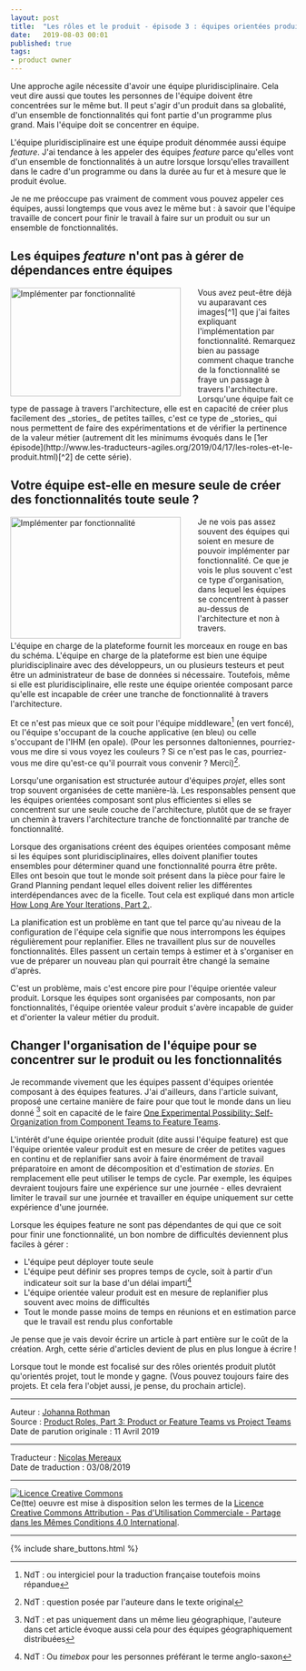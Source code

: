 ```yaml
---
layout: post
title:  "Les rôles et le produit - épisode 3 : équipes orientées produit ou feature vs équipes projet"
date:   2019-08-03 00:01
published: true
tags:
- product owner
---
```


Une approche agile nécessite d'avoir une équipe pluridisciplinaire. Cela veut dire aussi que toutes les personnes de l'équipe doivent être concentrées sur le même but. Il peut s'agir d'un produit dans sa globalité, d'un ensemble de fonctionnalités qui font partie d'un programme plus grand. Mais l'équipe doit se concentrer en équipe.

L'équipe pluridisciplinaire est une équipe produit dénommée aussi équipe _feature_.  J'ai tendance à les appeler des équipes _feature_ parce qu'elles vont d'un ensemble de fonctionnalités à un autre lorsque lorsqu'elles travaillent dans le cadre d'un programme ou dans la durée au fur et à mesure que le produit évolue.

Je ne me préoccupe pas vraiment de comment vous pouvez appeler ces équipes, aussi longtemps que vous avez le même but : à savoir que l'équipe travaille de concert pour finir le travail à faire sur un produit ou sur un ensemble de fonctionnalités.

## Les équipes _feature_ n'ont pas à gérer de dépendances entre équipes

<div align="left" style="float:left; padding-right:30px" >
  <a href="{{ site.url }}assets/johanna/implementbyfeature1-fr.png"><img title="Implémenter par fonctionnalité" src="{{ site.url }}assets/johanna/implementbyfeature1-fr.png" width="300px" height="191px"/></a></div> Vous avez peut-être déjà vu auparavant ces images[^1] que j'ai faites expliquant l'implémentation par fonctionnalité. Remarquez bien au passage comment chaque tranche de la fonctionnalité se fraye un passage à travers l'architecture. Lorsqu'une équipe fait ce type de passage à travers l'architecture, elle est en capacité de créer plus facilement des _stories_ de petites tailles, c'est ce type de _stories_ qui nous permettent de faire des expérimentations et de vérifier la pertinence de la valeur métier (autrement dit les minimums évoqués dans le [1er épisode](http://www.les-traducteurs-agiles.org/2019/04/17/les-roles-et-le-produit.html)[^2] de cette série).

## Votre équipe est-elle en mesure seule de créer des fonctionnalités toute seule ?

<div align="left" style="float:left; padding-right:30px" >
  <a href="{{ site.url }}assets/johanna/curlicue.teamsbyarchlayer-fr.png"><img title="Implémenter par fonctionnalité" src="{{ site.url }}assets/johanna/curlicue.teamsbyarchlayer-fr.png" width="300px" height="214px"/></a></div> Je ne vois pas assez souvent des équipes qui soient en mesure de pouvoir implémenter par fonctionnalité. Ce que je vois le plus souvent c'est ce type d'organisation, dans lequel les équipes se concentrent à passer au-dessus de l'architecture et non à travers.

L'équipe en charge de la plateforme fournit les morceaux en rouge en bas du schéma. L'équipe en charge de la plateforme est bien une équipe pluridisciplinaire avec des développeurs, un ou plusieurs testeurs et peut être un administrateur de base de données si nécessaire. Toutefois, même si elle est pluridisciplinaire, elle reste une équipe orientée composant parce qu'elle est incapable de créer une tranche de fonctionnalité à travers l'architecture.

Et ce n'est pas mieux que ce soit pour l'équipe middleware[^3] (en vert foncé), ou l'équipe s'occupant de la couche applicative (en bleu) ou celle s'occupant de l'IHM (en opale). (Pour les personnes daltoniennes, pourriez-vous me dire si vous voyez les couleurs ? Si ce n'est pas le cas, pourriez-vous me dire qu'est-ce qu'il pourrait vous convenir ? Merci)[^4].

Lorsqu'une organisation est structurée autour d'équipes _projet_, elles sont trop souvent organisées de cette manière-là. Les responsables pensent que les équipes orientées composant sont plus efficientes si elles se concentrent sur une seule couche de l'architecture, plutôt que de se frayer un chemin à travers l'architecture tranche de fonctionnalité par tranche de fonctionnalité.

Lorsque des organisations créent des équipes orientées composant même si les équipes sont pluridisciplinaires, elles doivent planifier toutes ensembles pour déterminer quand une fonctionnalité pourra être prête. Elles ont besoin que tout le monde soit présent dans la pièce pour faire le Grand Planning pendant lequel elles doivent relier les différentes interdépendances avec de la ficelle. Tout cela est expliqué dans mon article [How Long Are Your Iterations, Part 2.](https://www.jrothman.com/mpd/agile/2015/11/how-long-are-your-iterations-part-2/).

La planification est un problème en tant que tel parce qu'au niveau de la configuration de l'équipe cela signifie que nous interrompons les équipes régulièrement pour replanifier. Elles ne travaillent plus sur de nouvelles fonctionnalités. Elles passent un certain temps à estimer et à s'organiser en vue de préparer un nouveau plan qui pourrait être changé la semaine d'après.

C'est un problème, mais c'est encore pire pour l'équipe orientée valeur produit. Lorsque les équipes sont organisées par composants, non par fonctionnalités, l'équipe orientée valeur produit s'avère incapable de guider et d'orienter la valeur métier du produit.

## Changer l'organisation de l'équipe pour se concentrer sur le produit ou les fonctionnalités

Je recommande vivement que les équipes passent d'équipes orientée composant à des équipes features. J'ai d'ailleurs, dans l'article suivant, proposé une certaine manière de faire pour que tout le monde dans un lieu donné [^5] soit en capacité de le faire  [One Experimental Possibility: Self-Organization from Component Teams to Feature Teams](https://www.jrothman.com/mpd/agile/2014/09/one-experimental-possibility-self-organization-from-component-teams-to-feature-teams/).

L'intérêt d'une équipe orientée produit (dite aussi l'équipe feature) est que l'équipe orientée valeur produit est en mesure de créer de petites vagues en continu et de replanifier sans avoir à faire énormément de travail préparatoire en amont de décomposition et d'estimation de _stories_. En remplacement elle peut utiliser le temps de cycle. Par exemple, les équipes devraient toujours faire une expérience sur une journée - elles devraient limiter le travail sur une journée et travailler en équipe uniquement sur cette expérience d'une journée.

Lorsque les équipes feature ne sont pas dépendantes de qui que ce soit pour finir une fonctionnalité, un bon nombre de difficultés deviennent plus faciles à gérer :

* L'équipe peut déployer toute seule
* L'équipe peut définir ses propres temps de cycle, soit à partir d'un indicateur soit sur la base d'un délai imparti[^6]
* L'équipe orientée valeur produit est en mesure de replanifier plus souvent avec moins de difficultés
* Tout le monde passe moins de temps en réunions et en estimation parce que le travail est rendu plus confortable

Je pense que je vais devoir écrire un article à part entière sur le coût de la création. Argh, cette série d'articles devient de plus en plus longue à écrire !

Lorsque tout le monde est focalisé sur des rôles orientés produit plutôt qu'orientés projet, tout le monde y gagne. (Vous pouvez toujours faire des projets. Et cela fera l'objet aussi, je pense, du prochain article).

[^1]: NdT : [ici](https://www.jrothman.com/mpd/program-management/2013/01/managing-the-stream-of-features-in-a-program/) pour être plus précis
[^2]: NdT : par minimum, l'auteure fait allusion aux notions de MVP et de MMF évoquées dans le 1er épisode de cette série d'articles  
[^3]: NdT : ou intergiciel pour la traduction française toutefois moins répandue
[^4]: NdT : question posée par l'auteure dans le texte original
[^5]: NdT : et pas uniquement dans un même lieu géographique, l'auteure dans cet article évoque aussi cela pour des équipes géographiquement distribuées
[^6]: NdT : Ou _timebox_ pour les personnes préférant le terme anglo-saxon
---
Auteur : [Johanna Rothman](https://www.createadaptablelife.com/about)  
Source : [Product Roles, Part 3: Product or Feature Teams vs Project Teams](https://www.jrothman.com/mpd/agile/2019/04/product-roles-part-3-product-or-feature-teams-vs-project-teams/)  
Date de parution originale : 11 Avril 2019  

---
Traducteur : [Nicolas Mereaux](http://www.les-traducteurs-agiles.org/traducteurs/)  
Date de traduction : 03/08/2019  

---

<a rel="license" href="http://creativecommons.org/licenses/by-nc-sa/4.0/"><img alt="Licence Creative Commons" style="border-width:0" src="http://i.creativecommons.org/l/by-nc-sa/4.0/88x31.png" /></a><br />Ce(tte) oeuvre est mise à disposition selon les termes de la <a rel="license" href="http://creativecommons.org/licenses/by-nc-sa/4.0/">Licence Creative Commons Attribution - Pas d'Utilisation Commerciale - Partage dans les Mêmes Conditions 4.0 International</a>.

---

{% include share_buttons.html %}
